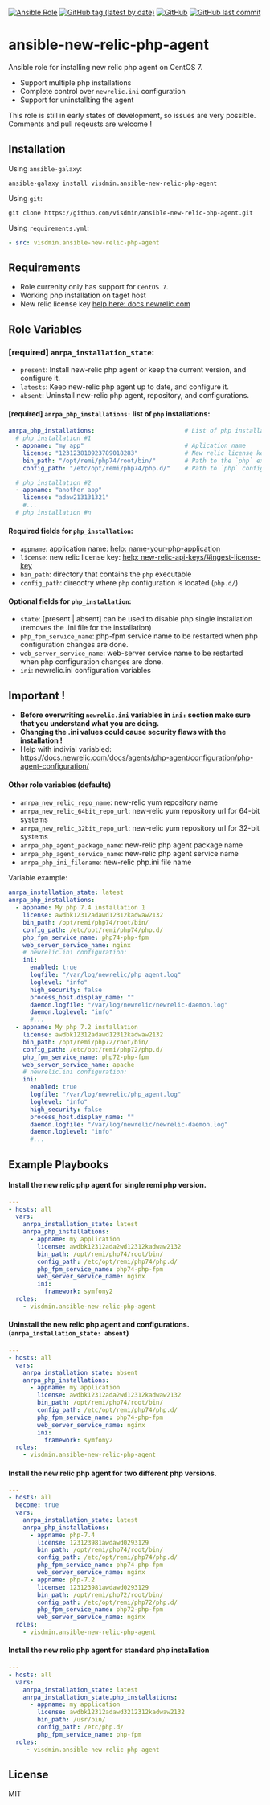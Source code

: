 [![Ansible Role](https://img.shields.io/ansible/role/56040?color=orange)](https://galaxy.ansible.com/visdmin/ansible_new_relic_php_agent)
[![GitHub tag (latest by date)](https://img.shields.io/github/v/tag/visdmin/ansible-new-relic-php-agent)](https://github.com/visdmin/ansible-new-relic-php-agent/releases)
[![GitHub](https://img.shields.io/github/license/visdmin/ansible-new-relic-php-agent)](https://github.com/visdmin/ansible-new-relic-php-agent/blob/main/LICENSE)
[![GitHub last commit](https://img.shields.io/github/last-commit/visdmin/ansible-new-relic-php-agent)](https://github.com/visdmin/ansible-new-relic-php-agent/commits/main)


# ansible-new-relic-php-agent


Ansible role for installing new relic php agent on CentOS 7.
  - Support multiple php installations
  - Complete control over `newrelic.ini` configuration
  - Support for uninstallting the agent

This role is still in early states of development, so issues are very possible.
Comments and pull reqeusts are welcome !

## Installation

Using `ansible-galaxy`:
```shell
ansible-galaxy install visdmin.ansible-new-relic-php-agent
```

Using `git`:
```shell
git clone https://github.com/visdmin/ansible-new-relic-php-agent.git
```

Using `requirements.yml`:
```yaml
- src: visdmin.ansible-new-relic-php-agent
```

## Requirements


- Role currenlty only has support for `CentOS 7`.
- Working php installation on taget host
- New relic license key [help here: docs.newrelic.com](https://docs.newrelic.com/docs/apis/intro-apis/new-relic-api-keys/#ingest-license-key)

## Role Variables

### [required] `anrpa_installation_state`:
  - `present`: Install new-relic php agent or keep the current version, and configure it.
  - `latests`: Keep new-relic php agent up to date, and configure it.
  - `absent`: Uninstall new-relic php agent, repository, and configurations.

#### [required] `anrpa_php_installations:` list of `php` installations:
```yaml
anrpa_php_installations:                         # List of php installations      (required)
  # php installation #1
  - appname: "my app"                            # Aplication name                (required)
    license: "123123810923789018283"             # New relic license key          (required)
    bin_path: "/opt/remi/php74/root/bin/"        # Path to the `php` executable   (required)
    config_path: "/etc/opt/remi/php74/php.d/"    # Path to `php` config directory (required)

  # php installation #2
  - appname: "another app"
    license: "adaw213131321"
    #...
  # php installation #n
```


#### Required fields for `php_installation`:
  - `appname`: application name: [help: name-your-php-application](https://docs.newrelic.com/docs/agents/php-agent/configuration/name-your-php-application/)
  - `license`: new relic license key: [help: new-relic-api-keys/#ingest-license-key](https://docs.newrelic.com/docs/apis/intro-apis/new-relic-api-keys/#ingest-license-key)
  - `bin_path`: directory that contains the `php` executable
  - `config_path`: direcotry where `php` configuration is located (`php.d/`)

#### Optional fields for `php_installation`:
  - `state`: [present | absent] can be used to disable php single installation (removes the .ini file for the installation)
  - `php_fpm_service_name`: php-fpm service name to be restarted when php configuration changes are done.
  - `web_server_service_name`: web-server service name to be restarted when php configuration changes are done.
  - `ini`: newrelic.ini configuration variables

## Important !
  - **Before overwriting `newrelic.ini` variables in `ini:` section make sure that you understand what you are doing.**
  - **Changing the .ini values could cause security flaws with the installation !**
  - Help with indivial variabled: https://docs.newrelic.com/docs/agents/php-agent/configuration/php-agent-configuration/

#### Other role variables (defaults)
  - `anrpa_new_relic_repo_name`: new-relic yum repository name
  - `anrpa_new_relic_64bit_repo_url`: new-relic yum repository url for 64-bit systems
  - `anrpa_new_relic_32bit_repo_url`: new-relic yum repository url for 32-bit systems
  - `anrpa_php_agent_package_name`: new-relic php agent package name
  - `anrpa_php_agent_service_name`: new-relic php agent service name
  - `anrpa_php_ini_filename`: new-relic php.ini file name

Variable example:
```yaml
anrpa_installation_state: latest
anrpa_php_installations:
  - appname: My php 7.4 installation 1
    license: awdbk12312adawd12312kadwaw2132
    bin_path: /opt/remi/php74/root/bin/
    config_path: /etc/opt/remi/php74/php.d/
    php_fpm_service_name: php74-php-fpm
    web_server_service_name: nginx
    # newrelic.ini configuration:
    ini:
      enabled: true
      logfile: "/var/log/newrelic/php_agent.log"
      loglevel: "info"
      high_security: false
      process_host.display_name: ""
      daemon.logfile: "/var/log/newrelic/newrelic-daemon.log"
      daemon.loglevel: "info"
      #...
  - appname: My php 7.2 installation
    license: awdbk12312adawd12312kadwaw2132
    bin_path: /opt/remi/php72/root/bin/
    config_path: /etc/opt/remi/php72/php.d/
    php_fpm_service_name: php72-php-fpm
    web_server_service_name: apache
    # newrelic.ini configuration:
    ini:
      enabled: true
      logfile: "/var/log/newrelic/php_agent.log"
      loglevel: "info"
      high_security: false
      process_host.display_name: ""
      daemon.logfile: "/var/log/newrelic/newrelic-daemon.log"
      daemon.loglevel: "info"
      #...
```


## Example Playbooks

#### Install the new relic php agent for single remi php version.
```yaml
---
- hosts: all
  vars:
    anrpa_installation_state: latest
    anrpa_php_installations:
      - appname: my application
        license: awdbk12312ada2wd12312kadwaw2132
        bin_path: /opt/remi/php74/root/bin/
        config_path: /etc/opt/remi/php74/php.d/
        php_fpm_service_name: php74-php-fpm
        web_server_service_name: nginx
        ini:
          framework: symfony2
  roles:
    - visdmin.ansible-new-relic-php-agent
```


#### Uninstall the new relic php agent and configurations. (`anrpa_installation_state: absent`)
```yaml
---
- hosts: all
  vars:
    anrpa_installation_state: absent
    anrpa_php_installations:
      - appname: my application
        license: awdbk12312ada2wd12312kadwaw2132
        bin_path: /opt/remi/php74/root/bin/
        config_path: /etc/opt/remi/php74/php.d/
        php_fpm_service_name: php74-php-fpm
        web_server_service_name: nginx
        ini:
          framework: symfony2
  roles:
    - visdmin.ansible-new-relic-php-agent
```

#### Install the new relic php agent for two different php versions.
```yaml
---
- hosts: all
  become: true
  vars:
    anrpa_installation_state: latest
    anrpa_php_installations:
      - appname: php-7.4
        license: 123123981awdawd0293129
        bin_path: /opt/remi/php74/root/bin/
        config_path: /etc/opt/remi/php74/php.d/
        php_fpm_service_name: php74-php-fpm
        web_server_service_name: nginx
      - appname: php-7.2
        license: 123123981awdawd0293129
        bin_path: /opt/remi/php72/root/bin/
        config_path: /etc/opt/remi/php72/php.d/
        php_fpm_service_name: php72-php-fpm
        web_server_service_name: nginx
  roles:
    - visdmin.ansible-new-relic-php-agent
```

#### Install the new relic php agent for standard php installation
```yaml
---
- hosts: all
  vars:
    anrpa_installation_state: latest
    anrpa_installation_state.php_installations:
      - appname: my application
        license: awdbk12312adawd3212312kadwaw2132
        bin_path: /usr/bin/
        config_path: /etc/php.d/
        php_fpm_service_name: php-fpm
  roles:
     - visdmin.ansible-new-relic-php-agent
```

## License

MIT
